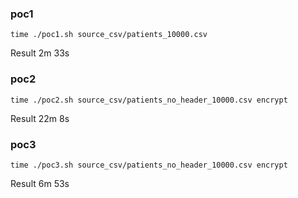 

### poc1
`time ./poc1.sh source_csv/patients_10000.csv`

Result 2m 33s

### poc2
`time ./poc2.sh source_csv/patients_no_header_10000.csv encrypt`

Result 22m 8s

### poc3
`time ./poc3.sh source_csv/patients_no_header_10000.csv encrypt`

Result 6m 53s
